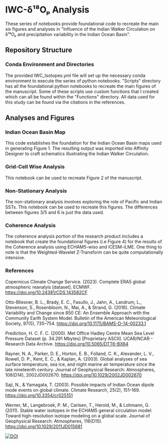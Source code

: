 # IWC-δ¹⁸Oₚ Analysis
These series of notebooks provide foundational code to recreate the main six figures and analyses in "Influence of the Indian Walker Circulation on δ¹⁸Oₚ and precipitation variability in the Indian Ocean Basin".
## Repository Structure
### Conda Environment and Directories
The provided IWC_Isotopes.yml file will set up the necessary conda environment to execute the series of python notebooks. "Scripts" directory has all the foundational python notebooks to recreate the main figures of the manuscript. Some of these scripts use custom functions that I created which can all be found within the "Functions" directory. All data used for this study can be found via the citations in the references. 
## Analyses and Figures
### Indian Ocean Basin Map
This code establishes the foundation for the Indian Ocean Basin maps used in generating Figure 1. The resulting output was imported into Affinity Designer to craft schematics illustrating the Indian Walker Circulation. 
### Grid-Cell Wise Analysis
This notebook can be used to recreate Figure 2 of the manuscript. 
### Non-Stationary Analysis
The non-stationary analysis involves exploring the role of Pacific and Indian SSTs. This notebook can be used to recreate this figures. The differences between figures 3/5 and 6 is just the data used. 
### Coherence Analysis
The coherence analysis portion of the research product includes a notebook that create the foundational figures (i.e Figure 4) for the results of the Coherence analysis using ECHAM5-wiso and iCESM-iLME. 
One thing to note is that the Weighted-Wavelet Z-Transform can be quite computationally intensive. 
### References
Copernicus Climate Change Service. (2023). Complete ERA5 global atmospheric reanalyis [dataset]. ECMWF. https://doi.org/10.24381/CDS.143582CF

Otto-Bliesner, B. L., Brady, E. C., Fasullo, J., Jahn, A., Landrum, L., Stevenson, S., Rosenbloom, N., Mai, A., & Strand, G. (2016). Climate Variability and Change since 850 CE: An Ensemble Approach with the Community Earth System Model. Bulletin of the American Meteorological Society, 97(5), 735–754. https://doi.org/10.1175/BAMS-D-14-00233.1

Prediction, H. C. F. C. (2000). Met Office Hadley Centre Mean Sea Level Pressure Dataset (p. 34.291 Mbytes) [Proprietary ASCII]. UCAR/NCAR - Research Data Archive. https://doi.org/10.5065/DTT6-BX64

Rayner, N. A., Parker, D. E., Horton, E. B., Folland, C. K., Alexander, L. V., Rowell, D. P., Kent, E. C., & Kaplan, A. (2003). Global analyses of sea surface temperature, sea ice, and night marine air temperature since the late nineteenth century. Journal of Geophysical Research: Atmospheres, 108(D14), 2002JD002670. https://doi.org/10.1029/2002JD002670

Saji, N., & Yamagata, T. (2003). Possible impacts of Indian Ocean dipole mode events on global climate. Climate Research, 25(2), 151–169. https://doi.org/10.3354/cr025151

Werner, M., Langebroek, P. M., Carlsen, T., Herold, M., & Lohmann, G. (2011). Stable water isotopes in the ECHAM5 general circulation model: Toward high-resolution isotope modeling on a global scale. Journal of Geophysical Research: Atmospheres, 116(D15). https://doi.org/10.1029/2011JD015681

[![DOI](https://zenodo.org/badge/728345352.svg)](https://zenodo.org/doi/10.5281/zenodo.10293603)



